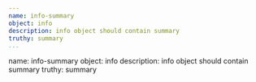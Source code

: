 ```yaml
---
name: info-summary
object: info
description: info object should contain summary
truthy: summary     
...
```

name: info-summary
object: info
description: info object should contain summary
truthy: summary  